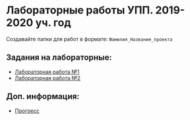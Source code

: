 # Лабораторные работы УПП. 2019-2020 уч. год

Создавайте папки для работ в формате: `Фамилия_Название_проекта`

Задания на лабораторные:
-----------------------
- [Лабораторная работа №1](lab1.md)
- [Лабораторная работа №2](lab2.md)

Доп. информация:
--------
- [Прогресс](progress.md)
